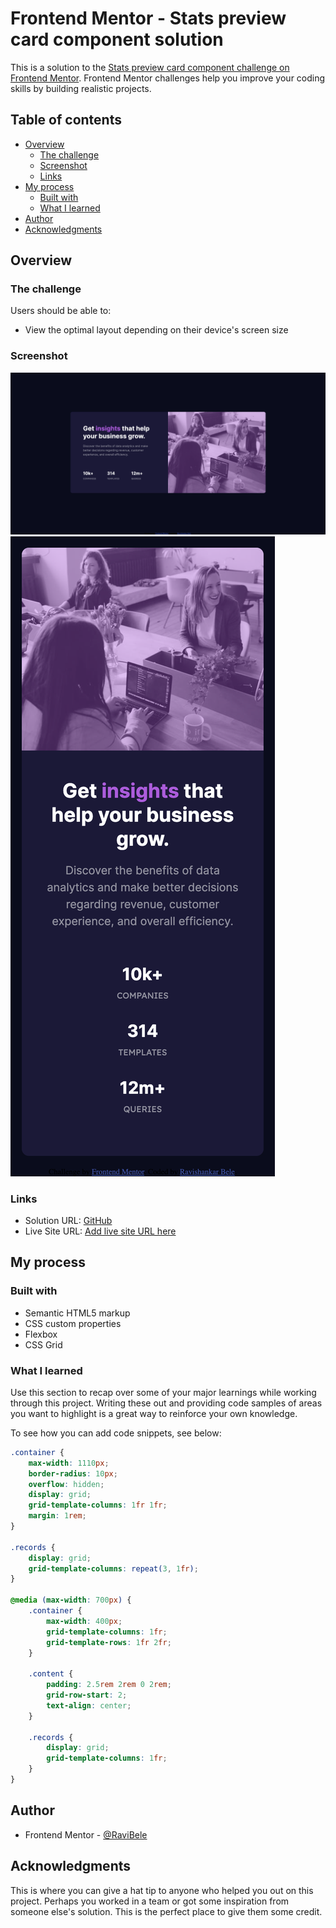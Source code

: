 # Frontend Mentor - Stats preview card component solution

This is a solution to the [Stats preview card component challenge on Frontend Mentor](https://www.frontendmentor.io/challenges/stats-preview-card-component-8JqbgoU62). Frontend Mentor challenges help you improve your coding skills by building realistic projects. 

## Table of contents

- [Overview](#overview)
  - [The challenge](#the-challenge)
  - [Screenshot](#screenshot)
  - [Links](#links)
- [My process](#my-process)
  - [Built with](#built-with)
  - [What I learned](#what-i-learned)
- [Author](#author)
- [Acknowledgments](#acknowledgments)


## Overview

### The challenge

Users should be able to:

- View the optimal layout depending on their device's screen size

### Screenshot

![desktop](image.png)
![mobile](image-1.png)

### Links

- Solution URL: [GitHub](https://github.com/RaviBele/FrontEnd-Stats-Preview-Card)
- Live Site URL: [Add live site URL here](https://your-live-site-url.com)

## My process

### Built with

- Semantic HTML5 markup
- CSS custom properties
- Flexbox
- CSS Grid


### What I learned

Use this section to recap over some of your major learnings while working through this project. Writing these out and providing code samples of areas you want to highlight is a great way to reinforce your own knowledge.

To see how you can add code snippets, see below:

```css
.container {
    max-width: 1110px;
    border-radius: 10px;
    overflow: hidden;
    display: grid;
    grid-template-columns: 1fr 1fr;
    margin: 1rem;
}

.records {
    display: grid;
    grid-template-columns: repeat(3, 1fr);
}

@media (max-width: 700px) {
    .container {
        max-width: 400px;
        grid-template-columns: 1fr;
        grid-template-rows: 1fr 2fr;
    }

    .content {
        padding: 2.5rem 2rem 0 2rem;
        grid-row-start: 2;
        text-align: center;
    }

    .records {
        display: grid;
        grid-template-columns: 1fr;
    }
}
```

## Author

- Frontend Mentor - [@RaviBele](https://www.frontendmentor.io/profile/RaviBele)


## Acknowledgments

This is where you can give a hat tip to anyone who helped you out on this project. Perhaps you worked in a team or got some inspiration from someone else's solution. This is the perfect place to give them some credit.

